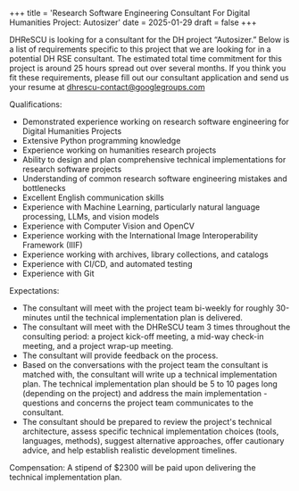 +++
title = 'Research Software Engineering Consultant For Digital Humanities Project: Autosizer'
date = 2025-01-29
draft = false
+++

DHReSCU is looking for a consultant for the DH project “Autosizer.” Below is a list of requirements specific to this project that we are looking for in a potential DH RSE consultant. The estimated total time commitment for this project is around 25 hours spread out over several months. If you think you fit these requirements, please fill out our consultant application and send us your resume at dhrescu-contact@googlegroups.com

Qualifications:

- Demonstrated experience working on research software engineering for Digital Humanities Projects
- Extensive Python programming knowledge
- Experience working on humanities research projects
- Ability to design and plan comprehensive technical implementations for research software projects
- Understanding of common research software engineering mistakes and bottlenecks
- Excellent English communication skills
- Experience with Machine Learning, particularly natural language processing, LLMs, and vision models
- Experience with Computer Vision and OpenCV
- Experience working with the International Image Interoperability Framework (IIIF)
- Experience working with archives, library collections, and catalogs
- Experience with CI/CD, and automated testing
- Experience with Git

Expectations:

- The consultant will meet with the project team bi-weekly for roughly 30-minutes until the technical implementation plan is delivered.
- The consultant will meet with the DHReSCU team 3 times throughout the consulting period: a project kick-off meeting, a mid-way check-in meeting, and a project wrap-up meeting.
- The consultant will provide feedback on the process.
- Based on the conversations with the project team the consultant is matched with, the consultant will write up a technical implementation plan. The technical implementation plan should be 5 to 10 pages long (depending on the project) and address the main implementation - questions and concerns the project team communicates to the consultant.
- The consultant should be prepared to review the project's technical architecture, assess specific technical implementation choices (tools, languages, methods), suggest alternative approaches, offer cautionary advice, and help establish realistic development timelines.

Compensation:
A stipend of $2300 will be paid upon delivering the technical implementation plan.
